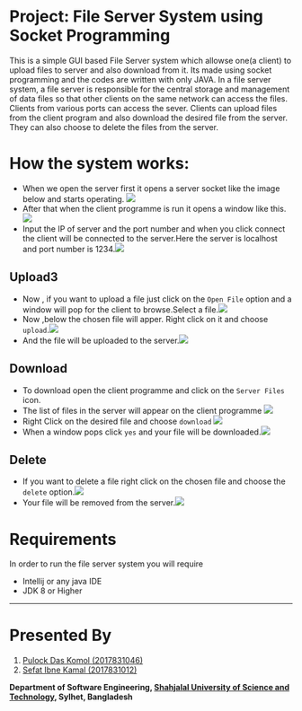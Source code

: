 # Project: File Server System using Socket Programming
This is a simple GUI based File Server system which allowse one(a client) to upload files to server and also download from it. Its made using socket programming and the codes are written with only JAVA.
In a file server system, a file server is responsible for the central storage and management of data files so that other clients on the same network can access the files. Clients from various ports can access the sever. Clients can upload files from the client program and also download the desired file from the server. They can also choose to delete the files from the server.

# How the system works:
- When we open the server first it opens a server socket like the image below and starts operating. ![](https://github.com/PulockDas/Networking-Project/blob/main/Images/1.png)
- After that when the client programme is run it opens a window like this.![](https://github.com/PulockDas/Networking-Project/blob/main/Images/2.png)
- Input the IP of server and the port number and when you click connect the client will be connected to the server.Here the server is localhost and port number is 1234.![](https://github.com/PulockDas/Networking-Project/blob/main/Images/3.png)

## Upload3
- Now , if you want to upload a file just click on the `Open File` option and a window will pop for the client to browse.Select a file.![](https://github.com/PulockDas/Networking-Project/blob/main/Images/4.png)
- Now ,below the chosen file will apper. Right click on it and choose `upload`.![](https://github.com/PulockDas/Networking-Project/blob/main/Images/5.png)
- And the file will be uploaded to the server.![](https://github.com/PulockDas/Networking-Project/blob/main/Images/6.png)
## Download
- To download open the client programme and click on the `Server Files` icon.
- The list of files in the server will appear on the client programme ![](https://github.com/PulockDas/Networking-Project/blob/main/Images/7.png)
- Right Click on the desired file and choose `download` ![](https://github.com/PulockDas/Networking-Project/blob/main/Images/8.png)
- When a window pops click `yes` and your file will be downloaded.![](https://github.com/PulockDas/Networking-Project/blob/main/Images/11.png)
## Delete
- If you want to delete a file right click on the chosen file and choose the `delete` option.![](https://github.com/PulockDas/Networking-Project/blob/main/Images/9.png)
-  Your file will be removed from the server.![](https://github.com/PulockDas/Networking-Project/blob/main/Images/10.png)

# Requirements 
In order to run the file server system you will require 
- Intellij or any java IDE
- JDK 8 or Higher

---
# Presented By
1. [Pulock Das Komol (2017831046)](pulockkamol50@gmail.com)
2. [Sefat Ibne Kamal (2017831012)](sfiohee@gmail.com)

**Department of Software Engineering, [Shahjalal University of Science and Technology](https://www.sust.edu/), Sylhet, Bangladesh**


